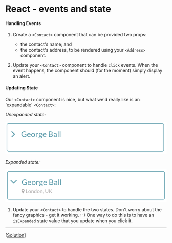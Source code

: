 # React - events and state

#### Handling Events

1. Create a `<Contact>` component that can be provided two props:

   - the contact's name; and
   - the contact's address, to be rendered using your `<Address>` component.
 
2. Update your `<Contact>` component to handle `click` events. When the event happens, the component should (for the moment) simply display an alert.


#### Updating State

Our `<Contact>` component is nice, but what we'd really like is an 'expandable' `<Contact>`:

*Unexpanded state:*

![Component in unexpanded state](images/component-in-unexpanded-state.png?raw=true)

*Expanded state:*

![Component in expanded state](images/component-in-expanded-state.png?raw=true)

1. Update your `<Contact>` to handle the two states. Don't worry about the fancy graphics - get it working. :-) One way to do this is to have an `isExpanded` state value that you update when you click it.

---
[[Solution](https://gist.github.com/petermunro/618379aa5be6f0f67639d13fae38b45d)]

